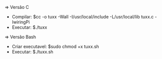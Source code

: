 => Versão C

- Compilar: $cc -o tuxx -Wall -I/usr/local/include -L/usr/local/lib tuxx.c -lwiringPi
- Executar: $./tuxx


=> Versão Bash

- Criar executavel: $sudo chmod +x tuxx.sh
- Executar: $./tuxx.sh
